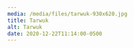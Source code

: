```yaml
---
media: /media/files/tarwuk-930x620.jpg
title: Tarwuk
alt: Tarwuk
date: 2020-12-22T11:14:00-0500
---
```


